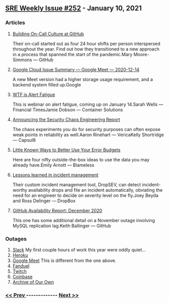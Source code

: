 ## [SRE Weekly Issue #252](https://sreweekly.com/sre-weekly-issue-252/) - January 10, 2021
### Articles

1. [Building On-Call Culture at GitHub](https://github.blog/2021-01-06-building-on-call-culture-at-github/)

    Their on-call started out as four 24 hour shifts per person interspersed throughout the year. Find out how they transitioned to a new approach in a process that spanned the start of the pandemic.Mary Moore-Simmons — GitHub
1. [Google Cloud Issue Summary — Google Meet — 2020-12-14](https://static.googleusercontent.com/media/www.google.com/en//appsstatus/ir/66kikekiupk299j.pdf)

    A new Meet version had a higher storage usage requirement, and a backend system filled up.Google
1. [WTF is Alert Fatigue](https://info.container-solutions.com/wtf-is-alert-fatigue-wtfinar)

    This is webinar on alert fatigue, coming up on January 14.Sarah Wells — Financial TimesJamie Dobson — Container Solutions
1. [Announcing the Security Chaos Engineering Report](https://www.verica.io/announcing-the-security-chaos-engineering-report/)

    The chaos experiments you do for security purposes can often expose weak points in reliability as well.Aaron Rinehart — VericaKelly Shortridge — Capsul8
1. [Little Known Ways to Better Use Your Error Budgets](https://www.blameless.com/blog/4-surprising-error-budget-use-cases)

    Here are four nifty outside-the-box ideas to use the data you may already have.Emily Arnott — Blameless
1. [Lessons learned in incident management](https://dropbox.tech/infrastructure/lessons-learned-in-incident-management)

    Their custom incident management tool, DropSEV, can detect incident-worthy availability drops and file an incident automatically, obviating the need for an engineer to decide on severity level on the fly.Joey Beyda and Ross Delinger — DropBox
1. [GitHub Availability Report: December 2020](https://github.blog/2021-01-06-github-availability-report-december-2020/)

    This one has some additional detail on a November outage involving MySQL replication lag.Keith Ballinger — GitHub
### Outages

1. [Slack](https://status.slack.com/2021-01/9ecc1bc75347b6d1)
    My first couple hours of work this year were oddly quiet…
1. [Heroku](https://status.heroku.com/incidents/2167?utm_source=feedburner&utm_medium=feed&utm_campaign=Feed%3A+HerokuStatus+%28Heroku+%7C+Status%29)
1. [Google Meet](https://www.google.com/appsstatus#hl=en&v=issue&sid=44&iid=fe5191c1443f0a874bd20dada0c18ca4)
    This is different from the one above.
1. [Fanduel](https://www.kitv.com/story/43121033/fanduel-suffers-widespread-outage-on-last-day-of-nfls-regular-season)
1. [Twitch](https://win.gg/news/6713/twitch-starts-2021-with-two-straight-days-of-connection-issues)
1. [Coinbase](https://www.coindesk.com/coinbase-is-down-experiencing-connectivity-issues)
1. [Archive of Our Own](https://www.vice.com/en/article/jgqv7b/people-are-reading-so-much-fanfiction-its-crashing-the-biggest-fanfic-website)

### [ << Prev ](sreweekly-251.md) ------------- [ Next >> ](sreweekly-253.md)